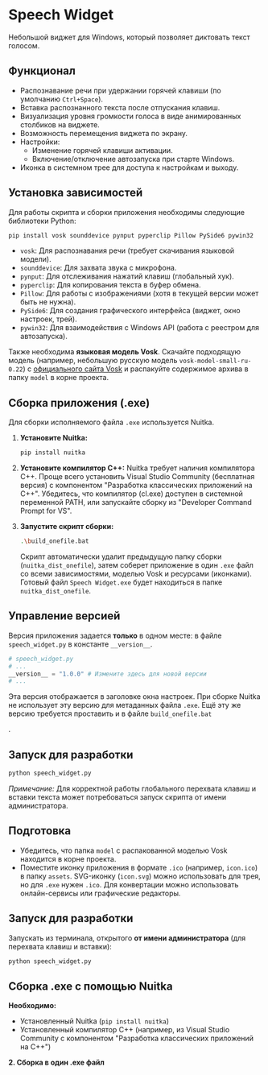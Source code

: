 # Speech Widget

Небольшой виджет для Windows, который позволяет диктовать текст голосом.

## Функционал

* Распознавание речи при удержании горячей клавиши (по умолчанию `Ctrl+Space`).
* Вставка распознанного текста после отпускания клавиш.
* Визуализация уровня громкости голоса в виде анимированных столбиков на виджете.
* Возможность перемещения виджета по экрану.
* Настройки:
  * Изменение горячей клавиши активации.
  * Включение/отключение автозапуска при старте Windows.
* Иконка в системном трее для доступа к настройкам и выходу.

## Установка зависимостей

Для работы скрипта и сборки приложения необходимы следующие библиотеки Python:

```bash
pip install vosk sounddevice pynput pyperclip Pillow PySide6 pywin32
```

* `vosk`: Для распознавания речи (требует скачивания языковой модели).
* `sounddevice`: Для захвата звука с микрофона.
* `pynput`: Для отслеживания нажатий клавиш (глобальный хук).
* `pyperclip`: Для копирования текста в буфер обмена.
* `Pillow`: Для работы с изображениями (хотя в текущей версии может быть не нужна).
* `PySide6`: Для создания графического интерфейса (виджет, окно настроек, трей).
* `pywin32`: Для взаимодействия с Windows API (работа с реестром для автозапуска).

Также необходима **языковая модель Vosk**. Скачайте подходящую модель (например, небольшую русскую модель `vosk-model-small-ru-0.22`) с [официального сайта Vosk](https://alphacephei.com/vosk/models) и распакуйте содержимое архива в папку `model` в корне проекта.

## Сборка приложения (.exe)

Для сборки исполняемого файла `.exe` используется Nuitka.

1. **Установите Nuitka:**

   ```bash
   pip install nuitka
   ```
2. **Установите компилятор C++:** Nuitka требует наличия компилятора C++. Проще всего установить Visual Studio Community (бесплатная версия) с компонентом "Разработка классических приложений на C++". Убедитесь, что компилятор (cl.exe) доступен в системной переменной PATH, или запускайте сборку из "Developer Command Prompt for VS".
3. **Запустите скрипт сборки:**

   ```bash
   .\build_onefile.bat
   ```

   Скрипт автоматически удалит предыдущую папку сборки (`nuitka_dist_onefile`), затем соберет приложение в один `.exe` файл со всеми зависимостями, моделью Vosk и ресурсами (иконками). Готовый файл `Speech Widget.exe` будет находиться в папке `nuitka_dist_onefile`.

## Управление версией

Версия приложения задается **только** в одном месте: в файле `speech_widget.py` в константе `__version__`.

```python
# speech_widget.py
# ...
__version__ = "1.0.0" # Измените здесь для новой версии
# ...
```

Эта версия отображается в заголовке окна настроек. При сборке Nuitka не использует эту версию для метаданных файла `.exe`. Ещё эту же версию требуется проставить и в файле `build_onefile.bat`

.

## Запуск для разработки

```bash
python speech_widget.py
```

*Примечание:* Для корректной работы глобального перехвата клавиш и вставки текста может потребоваться запуск скрипта от имени администратора.

## Подготовка

* Убедитесь, что папка `model` с распакованной моделью Vosk находится в корне проекта.
* Поместите иконку приложения в формате `.ico` (например, `icon.ico`) в папку `assets`. SVG-иконку (`icon.svg`) можно использовать для трея, но для `.exe` нужен `.ico`. Для конвертации можно использовать онлайн-сервисы или графические редакторы.

## Запуск для разработки

Запускать из терминала, открытого **от имени администратора** (для перехвата клавиш и вставки):

```bash
python speech_widget.py
```

## Сборка .exe с помощью Nuitka

**Необходимо:**

* Установленный Nuitka (`pip install nuitka`)
* Установленный компилятор C++ (например, из Visual Studio Community с компонентом "Разработка классических приложений на C++")

**2. Сборка в один .exe файл**

